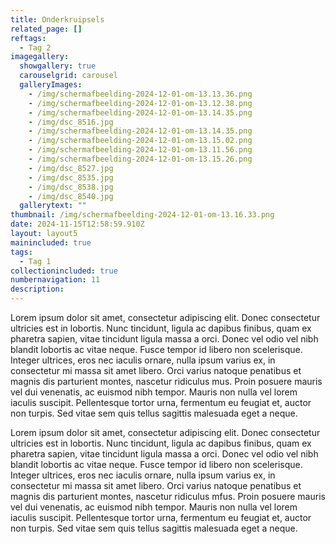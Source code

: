 ```yaml
---
title: Onderkruipsels
related_page: []
reftags:
  - Tag 2
imagegallery:
  showgallery: true
  carouselgrid: carousel
  galleryImages:
    - /img/scherm­afbeelding-2024-12-01-om-13.13.36.png
    - /img/scherm­afbeelding-2024-12-01-om-13.12.38.png
    - /img/scherm­afbeelding-2024-12-01-om-13.14.35.png
    - /img/dsc_8516.jpg
    - /img/scherm­afbeelding-2024-12-01-om-13.14.35.png
    - /img/scherm­afbeelding-2024-12-01-om-13.15.02.png
    - /img/scherm­afbeelding-2024-12-01-om-13.11.56.png
    - /img/scherm­afbeelding-2024-12-01-om-13.15.26.png
    - /img/dsc_8527.jpg
    - /img/dsc_8535.jpg
    - /img/dsc_8538.jpg
    - /img/dsc_8540.jpg
  gallerytext: ""
thumbnail: /img/scherm­afbeelding-2024-12-01-om-13.16.33.png
date: 2024-11-15T12:58:59.910Z
layout: layout5
mainincluded: true
tags:
  - Tag 1
collectionincluded: true
numbernavigation: 11
description: 
---
```


Lorem ipsum dolor sit amet, consectetur adipiscing elit. Donec consectetur ultricies est in lobortis. Nunc tincidunt, ligula ac dapibus finibus, quam ex pharetra sapien, vitae tincidunt ligula massa a orci. Donec vel odio vel nibh blandit lobortis ac vitae neque. Fusce tempor id libero non scelerisque. Integer ultrices, eros nec iaculis ornare, nulla ipsum varius ex, in consectetur mi massa sit amet libero. Orci varius natoque penatibus et magnis dis parturient montes, nascetur ridiculus mus. Proin posuere mauris vel dui venenatis, ac euismod nibh tempor. Mauris non nulla vel lorem iaculis suscipit. Pellentesque tortor urna, fermentum eu feugiat et, auctor non turpis. Sed vitae sem quis tellus sagittis malesuada eget a neque.

 Lorem ipsum dolor sit amet, consectetur adipiscing elit. Donec consectetur ultricies est in lobortis. Nunc tincidunt, ligula ac dapibus finibus, quam ex pharetra sapien, vitae tincidunt ligula massa a orci. Donec vel odio vel nibh blandit lobortis ac vitae neque. Fusce tempor id libero non scelerisque. Integer ultrices, eros nec iaculis ornare, nulla ipsum varius ex, in consectetur mi massa sit amet libero. Orci varius natoque penatibus et magnis dis parturient montes, nascetur ridiculus mfus. Proin posuere mauris vel dui venenatis, ac euismod nibh tempor. Mauris non nulla vel lorem iaculis suscipit. Pellentesque tortor urna, fermentum eu feugiat et, auctor non turpis. Sed vitae sem quis tellus sagittis malesuada eget a neque.